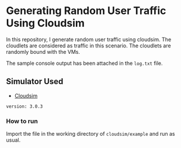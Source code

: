 # Generating Random User Traffic Using Cloudsim
In this repository, I generate random user traffic using cloudsim. The cloudlets are considered as traffic in this scenario. The cloudlets are randomly bound with the VMs.

The sample console output has been attached in the ```log.txt``` file. 


## Simulator Used
* [Cloudsim](https://github.com/Cloudslab/cloudsim)
```
version: 3.0.3
```

### How to run

Import the file in the working directory of ```cloudsim/example``` and run as usual.
